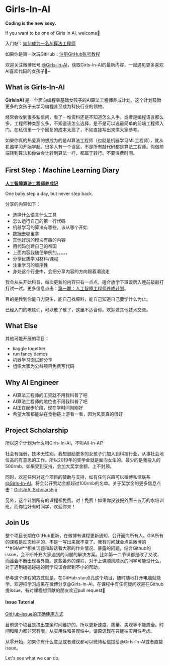 # Girls-In-AI
**Coding is the new sexy.** 

If you want to be one of Girls In AI, welcome👏

入门帖：[如何成为一名AI算法工程师](https://m.weibo.cn/status/4289240508237933?)

如果你是第一次玩GitHub：[注册GitHub账号教程](https://github.com/YZHANG1270/Girls-In-AI/blob/master/tools/github/signup.md)

欢迎关注微博账号 [@Girls-In-AI](https://m.weibo.cn/profile/2650740963)，获取Girls-In-AI的最新内容，一起遇见更多喜欢AI喜欢代码的女孩子🙌~



## What is Girls-In-AI

**GirlsInAI** 是一个面向编程零基础女孩子的AI算法工程师养成计划。这个计划鼓励更多的女孩子去学习编程甚至成为科技行业的领袖。

经常会收到很多私信问，看了一堆资料还是不知道怎么入手。或者是编程语言那么多，工程师种类那么多，不知道该怎么选择，是不是可以选最简单的前端工程师入门。在私信里一个个回复的成本太高了，不如直接写出来供大家参考。

如果你真的热爱真的想成为的是AI算法工程师（也就是机器学习ML工程师），就从机器学习开始学起。很多人有一个误区，不是所有敲代码都是算法工程师。你做前端转到算法和你做会计转到算法一样，都属于转行。不要浪费时间。



## First Step：Machine Learning Diary

[**人工智障算法工程师养成记**](https://github.com/YZHANG1270/Girls-In-AI/tree/master/machine_learning_diary)

One baby step a day, but never step back.

分享的内容如下：

- 选择什么语言什么工具
- 怎么运行自己的第一行代码
- 机器学习的算法有哪些，该从哪个开始
- 数据去哪里拿
- 其他好玩的模块有趣的内容
- 用代码创建自己的帝国
- 上面内容我随便举例的。。。。。
- 分享优质学习材料/课程
- 注重学习的顺序性
- 身处这个行业中，会把分享内容的方向跟着潮流走

我会从头开始科普，每次更新的内容只有一点点，适合放学下班饭后入睡前敲敲打打试一试。更多信息点击：[第一期：人工智障工程师养成计划](https://github.com/YZHANG1270/Girls-In-AI/blob/master/machine_learning_diary/README.md)。

目的是教到你能自力更生，能自己找资料，能自己知道自己要学什么为止。

已经入门的老铁们，可以散了散了，这里不适合你。欢迎做其他技术交流。



## What Else

其他可能开展的项目：

- kaggle together
- run fancy demos
- 机器学习面试题分享
- 组织大家为公益项目免费写代码



## Why AI Engineer

- AI算法工程师的工资就不用我科普了吧
- AI算法工程师的地位也不用我科普了吧
- AI正在起步阶段，现在学时间刚刚好
- 希望大家都能站在食物链上游看一看，因为风景真的很好



## Project Scholarship

所以这个计划为什么叫Girls-In-AI，不叫All-In-AI?

社会有强弱，技术无性别。我想鼓励更多的女孩子们加入到科技行业，从事社会地位高的有意思的工作。所以2019年的奖学金就是面向女生的。最少的是我投入的500rmb。如果受到支持，会加大奖学金额，上不封顶。

同时，欢迎任何对这个项目的赞助与支持，如有任何兴趣可以微博私信联系 [@Girls-In-AI](https://m.weibo.cn/profile/2650740963)。将会公开赞助金额超过100rmb的名单。关于奖学金的更多信息点击：[GirlsInAI Scholarship](https://github.com/YZHANG1270/Girls-In-AI/blob/master/scholarship/README.md)

另外，这个计划所有的课程都免费。对！免费！如果你没钱报外面三五万的水培训班，而你恰好有时间学，欢迎你来！



## Join Us

整个项目长期在GitHub更新，在微博有课程更新通知，公开面向所有人。GIA所有的课程是动态维护的，不是一写出来就不变了。我有时间就会点进微博的**#GIA#**相关话题和超话看大家的作业情况、暴露的问题，结合Github的issue，会不断补充大家遇到的问题的解决方案。比如第一二节课都是改了又改，而且会不断出现番外篇。这些番外的课程，对于上课顺风顺水的同学可能没什么，对于遇到磕磕碰碰的同学应该会起到不小的帮助。

参与这个课程的方式就是，在GitHub star点亮这个项目，随时随地打开电脑就能学，欢迎把学习成果在微博分享@Girls-In-AI。在课程中有任何疑问欢迎在Github提issue，有对课程想贡献的朋友欢迎pull request👧

#### Issue Tutorial

[GitHub-issue的正确使用方式](https://github.com/YZHANG1270/Girls-In-AI/blob/master/tools/github/issue.md)

目前这个项目是挤出空余时间维护的，所以更新速度、质量、美观等不能周全。时间和精力都非常有限，从实用性和美观性中，请原谅现在只能往实用性考虑。

从零开始，如果你有什么意见或者建议都可以微博私信提给@Girls-In-AI或者直接issue。

Let's see what we can do.
